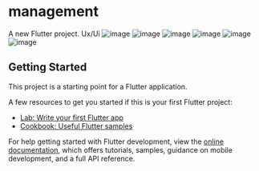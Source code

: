 # management

A new Flutter project.
Ux/Ui
![image](https://github.com/user-attachments/assets/e2f01f4f-c072-4706-bc98-0a500aec5011)
![image](https://github.com/user-attachments/assets/b397a51b-898a-400e-9af9-fbbae102d5a8)
![image](https://github.com/user-attachments/assets/9df75920-8cb0-4876-a3c9-98e2b767ca61)
![image](https://github.com/user-attachments/assets/cd112812-bc55-47d3-834a-2fff10476fc6)
![image](https://github.com/user-attachments/assets/e073c81e-0bab-49c0-874c-05713e3ea0d4)
![image](https://github.com/user-attachments/assets/116a7a65-5d87-4308-9ee1-b62a7d5b1541)







## Getting Started

This project is a starting point for a Flutter application.

A few resources to get you started if this is your first Flutter project:

- [Lab: Write your first Flutter app](https://docs.flutter.dev/get-started/codelab)
- [Cookbook: Useful Flutter samples](https://docs.flutter.dev/cookbook)

For help getting started with Flutter development, view the
[online documentation](https://docs.flutter.dev/), which offers tutorials,
samples, guidance on mobile development, and a full API reference.
